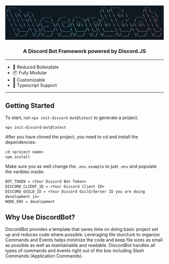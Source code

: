 
<p align="center">
  <img src="https://github.com/Vrkljan/DiscordBot/blob/68ccaff4f8e59b0f73a0a68f09de8958b8c9eeb2/assets/discordbot.PNG" alt="DiscordBot Banner"  >
</p>

<h3 align="center">
  A Discord Bot Framework powered by Discord.JS
</h3>

<hr/>

* 🔻 Reduced Boilerplate
* 📦 Fully Modular
* 🔨 Customizable
* :large_blue_circle: Typescript Support

<hr/>

## Getting Started

To start, run ``npx init-discord-bot@latest`` to generate a project:

```
npx init-discord-bot@latest
```

After you have cloned the project, you need to cd and install the dependencies:
```
cd <project name>
npm install
```
Make sure you as well change the ``.env.example`` to just ``.env`` and populate the varibles inside:
```
BOT_TOKEN = <Your Discord Bot Token>
DISCORD_CLIENT_ID = <Your Discord Client ID>
DISCORD_GUILD_ID = <Your Discord Guild/Server ID you are doing development in>
NODE_ENV = development
```

## Why Use DiscordBot?

DiscordBot provides a template that saves time on doing basic project set up and reduces code where possible. Leveraging file sturcture to organize Commands and Events helps minimize the code and keep file sizes as small as possible as well as maintainable and readable. DiscordBot handles all types of commands and events right out of the box including Slash Commands (Application Commands). 

